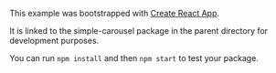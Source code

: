 This example was bootstrapped with [Create React App](https://github.com/facebook/create-react-app).

It is linked to the simple-carousel package in the parent directory for development purposes.

You can run `npm install` and then `npm start` to test your package.
